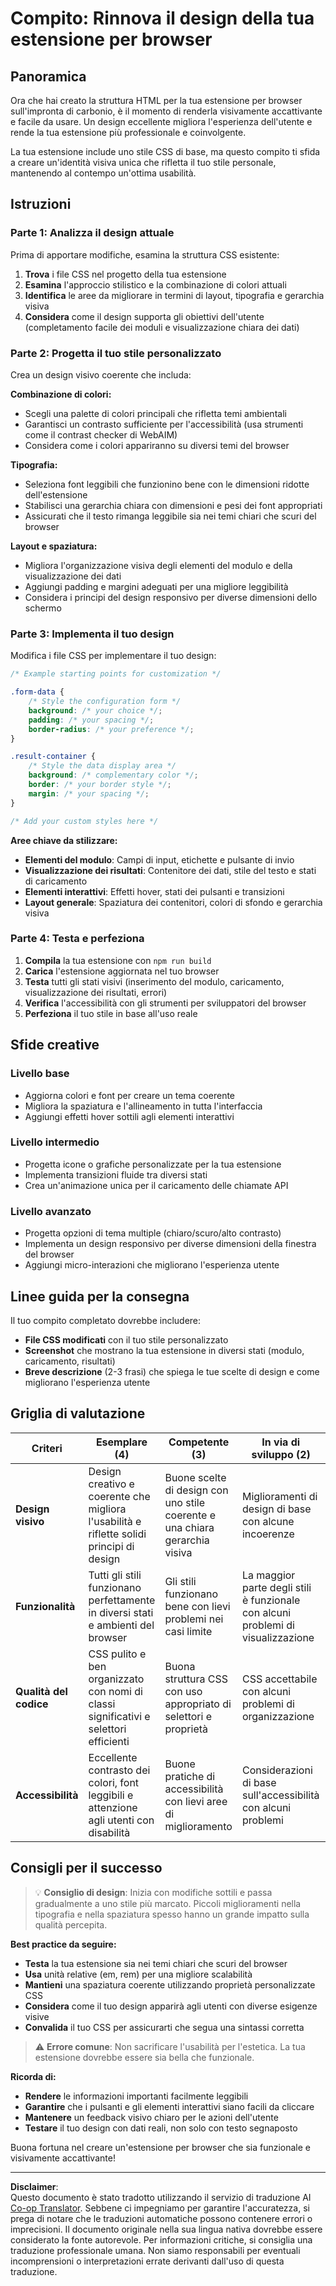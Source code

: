 <!--
CO_OP_TRANSLATOR_METADATA:
{
  "original_hash": "b6897c02603d0045dd6d8256e8714baa",
  "translation_date": "2025-10-22T23:42:54+00:00",
  "source_file": "5-browser-extension/1-about-browsers/assignment.md",
  "language_code": "it"
}
-->
# Compito: Rinnova il design della tua estensione per browser

## Panoramica

Ora che hai creato la struttura HTML per la tua estensione per browser sull'impronta di carbonio, è il momento di renderla visivamente accattivante e facile da usare. Un design eccellente migliora l'esperienza dell'utente e rende la tua estensione più professionale e coinvolgente.

La tua estensione include uno stile CSS di base, ma questo compito ti sfida a creare un'identità visiva unica che rifletta il tuo stile personale, mantenendo al contempo un'ottima usabilità.

## Istruzioni

### Parte 1: Analizza il design attuale

Prima di apportare modifiche, esamina la struttura CSS esistente:

1. **Trova** i file CSS nel progetto della tua estensione
2. **Esamina** l'approccio stilistico e la combinazione di colori attuali
3. **Identifica** le aree da migliorare in termini di layout, tipografia e gerarchia visiva
4. **Considera** come il design supporta gli obiettivi dell'utente (completamento facile dei moduli e visualizzazione chiara dei dati)

### Parte 2: Progetta il tuo stile personalizzato

Crea un design visivo coerente che includa:

**Combinazione di colori:**
- Scegli una palette di colori principali che rifletta temi ambientali
- Garantisci un contrasto sufficiente per l'accessibilità (usa strumenti come il contrast checker di WebAIM)
- Considera come i colori appariranno su diversi temi del browser

**Tipografia:**
- Seleziona font leggibili che funzionino bene con le dimensioni ridotte dell'estensione
- Stabilisci una gerarchia chiara con dimensioni e pesi dei font appropriati
- Assicurati che il testo rimanga leggibile sia nei temi chiari che scuri del browser

**Layout e spaziatura:**
- Migliora l'organizzazione visiva degli elementi del modulo e della visualizzazione dei dati
- Aggiungi padding e margini adeguati per una migliore leggibilità
- Considera i principi del design responsivo per diverse dimensioni dello schermo

### Parte 3: Implementa il tuo design

Modifica i file CSS per implementare il tuo design:

```css
/* Example starting points for customization */

.form-data {
    /* Style the configuration form */
    background: /* your choice */;
    padding: /* your spacing */;
    border-radius: /* your preference */;
}

.result-container {
    /* Style the data display area */
    background: /* complementary color */;
    border: /* your border style */;
    margin: /* your spacing */;
}

/* Add your custom styles here */
```

**Aree chiave da stilizzare:**
- **Elementi del modulo**: Campi di input, etichette e pulsante di invio
- **Visualizzazione dei risultati**: Contenitore dei dati, stile del testo e stati di caricamento
- **Elementi interattivi**: Effetti hover, stati dei pulsanti e transizioni
- **Layout generale**: Spaziatura dei contenitori, colori di sfondo e gerarchia visiva

### Parte 4: Testa e perfeziona

1. **Compila** la tua estensione con `npm run build`
2. **Carica** l'estensione aggiornata nel tuo browser
3. **Testa** tutti gli stati visivi (inserimento del modulo, caricamento, visualizzazione dei risultati, errori)
4. **Verifica** l'accessibilità con gli strumenti per sviluppatori del browser
5. **Perfeziona** il tuo stile in base all'uso reale

## Sfide creative

### Livello base
- Aggiorna colori e font per creare un tema coerente
- Migliora la spaziatura e l'allineamento in tutta l'interfaccia
- Aggiungi effetti hover sottili agli elementi interattivi

### Livello intermedio
- Progetta icone o grafiche personalizzate per la tua estensione
- Implementa transizioni fluide tra diversi stati
- Crea un'animazione unica per il caricamento delle chiamate API

### Livello avanzato
- Progetta opzioni di tema multiple (chiaro/scuro/alto contrasto)
- Implementa un design responsivo per diverse dimensioni della finestra del browser
- Aggiungi micro-interazioni che migliorano l'esperienza utente

## Linee guida per la consegna

Il tuo compito completato dovrebbe includere:

- **File CSS modificati** con il tuo stile personalizzato
- **Screenshot** che mostrano la tua estensione in diversi stati (modulo, caricamento, risultati)
- **Breve descrizione** (2-3 frasi) che spiega le tue scelte di design e come migliorano l'esperienza utente

## Griglia di valutazione

| Criteri | Esemplare (4) | Competente (3) | In via di sviluppo (2) | Principiante (1) |
|---------|---------------|----------------|-------------------------|------------------|
| **Design visivo** | Design creativo e coerente che migliora l'usabilità e riflette solidi principi di design | Buone scelte di design con uno stile coerente e una chiara gerarchia visiva | Miglioramenti di design di base con alcune incoerenze | Modifiche stilistiche minime o design incoerente |
| **Funzionalità** | Tutti gli stili funzionano perfettamente in diversi stati e ambienti del browser | Gli stili funzionano bene con lievi problemi nei casi limite | La maggior parte degli stili è funzionale con alcuni problemi di visualizzazione | Problemi significativi di stile che influenzano l'usabilità |
| **Qualità del codice** | CSS pulito e ben organizzato con nomi di classi significativi e selettori efficienti | Buona struttura CSS con uso appropriato di selettori e proprietà | CSS accettabile con alcuni problemi di organizzazione | Struttura CSS scadente o stile eccessivamente complesso |
| **Accessibilità** | Eccellente contrasto dei colori, font leggibili e attenzione agli utenti con disabilità | Buone pratiche di accessibilità con lievi aree di miglioramento | Considerazioni di base sull'accessibilità con alcuni problemi | Attenzione limitata ai requisiti di accessibilità |

## Consigli per il successo

> 💡 **Consiglio di design**: Inizia con modifiche sottili e passa gradualmente a uno stile più marcato. Piccoli miglioramenti nella tipografia e nella spaziatura spesso hanno un grande impatto sulla qualità percepita.

**Best practice da seguire:**
- **Testa** la tua estensione sia nei temi chiari che scuri del browser
- **Usa** unità relative (em, rem) per una migliore scalabilità
- **Mantieni** una spaziatura coerente utilizzando proprietà personalizzate CSS
- **Considera** come il tuo design apparirà agli utenti con diverse esigenze visive
- **Convalida** il tuo CSS per assicurarti che segua una sintassi corretta

> ⚠️ **Errore comune**: Non sacrificare l'usabilità per l'estetica. La tua estensione dovrebbe essere sia bella che funzionale.

**Ricorda di:**
- **Rendere** le informazioni importanti facilmente leggibili
- **Garantire** che i pulsanti e gli elementi interattivi siano facili da cliccare
- **Mantenere** un feedback visivo chiaro per le azioni dell'utente
- **Testare** il tuo design con dati reali, non solo con testo segnaposto

Buona fortuna nel creare un'estensione per browser che sia funzionale e visivamente accattivante!

---

**Disclaimer**:  
Questo documento è stato tradotto utilizzando il servizio di traduzione AI [Co-op Translator](https://github.com/Azure/co-op-translator). Sebbene ci impegniamo per garantire l'accuratezza, si prega di notare che le traduzioni automatiche possono contenere errori o imprecisioni. Il documento originale nella sua lingua nativa dovrebbe essere considerato la fonte autorevole. Per informazioni critiche, si consiglia una traduzione professionale umana. Non siamo responsabili per eventuali incomprensioni o interpretazioni errate derivanti dall'uso di questa traduzione.